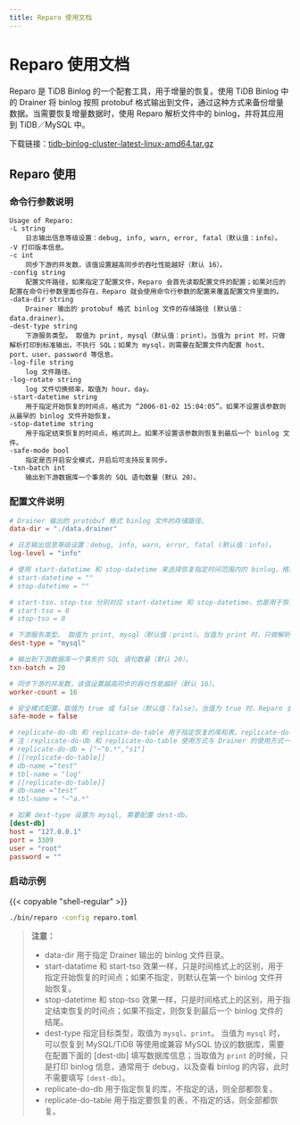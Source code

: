 ```yaml
---
title: Reparo 使用文档
---
```


# Reparo 使用文档

Reparo 是 TiDB Binlog 的一个配套工具，用于增量的恢复。使用 TiDB Binlog 中的 Drainer 将 binlog 按照 protobuf 格式输出到文件，通过这种方式来备份增量数据。当需要恢复增量数据时，使用 Reparo 解析文件中的 binlog，并将其应用到 TiDB／MySQL 中。

下载链接：[tidb-binlog-cluster-latest-linux-amd64.tar.gz](https://download.pingcap.org/tidb-binlog-cluster-latest-linux-amd64.tar.gz)

## Reparo 使用

### 命令行参数说明

```
Usage of Reparo:
-L string
    日志输出信息等级设置：debug, info, warn, error, fatal（默认值：info）。
-V 打印版本信息。
-c int
    同步下游的并发数，该值设置越高同步的吞吐性能越好（默认 16）。
-config string
    配置文件路径，如果指定了配置文件，Reparo 会首先读取配置文件的配置；如果对应的配置在命令行参数里面也存在，Reparo 就会使用命令行参数的配置来覆盖配置文件里面的。
-data-dir string
    Drainer 输出的 protobuf 格式 binlog 文件的存储路径 (默认值： data.drainer)。
-dest-type string
    下游服务类型。 取值为 print, mysql（默认值：print）。当值为 print 时，只做解析打印到标准输出，不执行 SQL；如果为 mysql，则需要在配置文件内配置 host、port、user、password 等信息。
-log-file string
    log 文件路径。
-log-rotate string
    log 文件切换频率，取值为 hour、day。
-start-datetime string
    用于指定开始恢复的时间点，格式为 “2006-01-02 15:04:05”。如果不设置该参数则从最早的 binlog 文件开始恢复。
-stop-datetime string
    用于指定结束恢复的时间点，格式同上。如果不设置该参数则恢复到最后一个 binlog 文件。
-safe-mode bool
    指定是否开启安全模式，开启后可支持反复同步。
-txn-batch int
    输出到下游数据库一个事务的 SQL 语句数量（默认 20）。
```

### 配置文件说明

```toml
# Drainer 输出的 protobuf 格式 binlog 文件的存储路径。
data-dir = "./data.drainer"

# 日志输出信息等级设置：debug, info, warn, error, fatal (默认值：info)。
log-level = "info"

# 使用 start-datetime 和 stop-datetime 来选择恢复指定时间范围内的 binlog，格式为 “2006-01-02 15:04:05”。
# start-datetime = ""
# stop-datetime = ""

# start-tso、stop-tso 分别对应 start-datetime 和 stop-datetime，也是用于恢复指定时间范围内的 binlog，用 tso 的值来设置。如果已经设置了 start-datetime 和 stop-datetime，就不需要再设置 start-tso 和 stop-tso。
# start-tso = 0
# stop-tso = 0

# 下游服务类型。 取值为 print, mysql（默认值：print）。当值为 print 时，只做解析打印到标准输出，不执行 SQL；如果为 mysql，则需要在 [dest-db] 中配置 host、port、user、password 等信息。
dest-type = "mysql"

# 输出到下游数据库一个事务的 SQL 语句数量（默认 20）。
txn-batch = 20

# 同步下游的并发数，该值设置越高同步的吞吐性能越好（默认 16）。
worker-count = 16

# 安全模式配置。取值为 true 或 false（默认值：false）。当值为 true 时，Reparo 会将 update 语句拆分为 delete + replace 语句。
safe-mode = false

# replicate-do-db 和 replicate-do-table 用于指定恢复的库和表，replicate-do-db 的优先级高于 replicate-do-table。支持使用正则表达式来配置，需要以 '~' 开始声明使用正则表达式。
# 注：replicate-do-db 和 replicate-do-table 使用方式与 Drainer 的使用方式一致。
# replicate-do-db = ["~^b.*","s1"]
# [[replicate-do-table]]
# db-name ="test"
# tbl-name = "log"
# [[replicate-do-table]]
# db-name ="test"
# tbl-name = "~^a.*"

# 如果 dest-type 设置为 mysql, 需要配置 dest-db。
[dest-db]
host = "127.0.0.1"
port = 3309
user = "root"
password = ""
```

### 启动示例

{{< copyable "shell-regular" >}}

```bash
./bin/reparo -config reparo.toml
```

> **注意：**
>
> - data-dir 用于指定 Drainer 输出的 binlog 文件目录。
> - start-datatime 和 start-tso 效果一样，只是时间格式上的区别，用于指定开始恢复的时间点；如果不指定，则默认在第一个 binlog 文件开始恢复。
> - stop-datetime 和 stop-tso 效果一样，只是时间格式上的区别，用于指定结束恢复的时间点；如果不指定，则恢复到最后一个 binlog 文件的结尾。
> - dest-type 指定目标类型，取值为 `mysql`、`print`。 当值为 `mysql` 时，可以恢复到 MySQL/TiDB 等使用或兼容 MySQL 协议的数据库，需要在配置下面的 [dest-db] 填写数据库信息；当取值为 `print` 的时候，只是打印 binlog 信息，通常用于 debug，以及查看 binlog 的内容，此时不需要填写 `[dest-db]`。
> - replicate-do-db 用于指定恢复的库，不指定的话，则全部都恢复。
> - replicate-do-table 用于指定要恢复的表，不指定的话，则全部都恢复。
